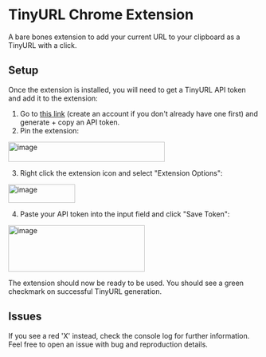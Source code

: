 # TinyURL Chrome Extension
A bare bones extension to add your current URL to your clipboard as a TinyURL with a click. 

## Setup
Once the extension is installed, you will need to get a TinyURL API token and add it to the extension:
1. Go to [this link](https://tinyurl.com/app/settings/api) (create an account if you don't already have one first) and generate + copy an API token.
2. Pin the extension: 
  <img width="314" height="40" alt="image" src="https://github.com/user-attachments/assets/11f821fe-e28f-4aeb-82fd-4e99c0ba9a5c" />
  
3. Right click the extension icon and select "Extension Options":
  <img width="134" height="37" alt="image" src="https://github.com/user-attachments/assets/9a4a7dc2-1383-4d37-af1d-6921744b9461" />
  
4. Paste your API token into the input field and click "Save Token":
  <img width="274" height="93" alt="image" src="https://github.com/user-attachments/assets/fe3506ec-2653-4972-9515-e8b0ecbd25af" />

The extension should now be ready to be used. You should see a green checkmark on successful TinyURL generation. 

## Issues
If you see a red 'X' instead, check the console log for further information. Feel free to open an issue with bug and reproduction details.


